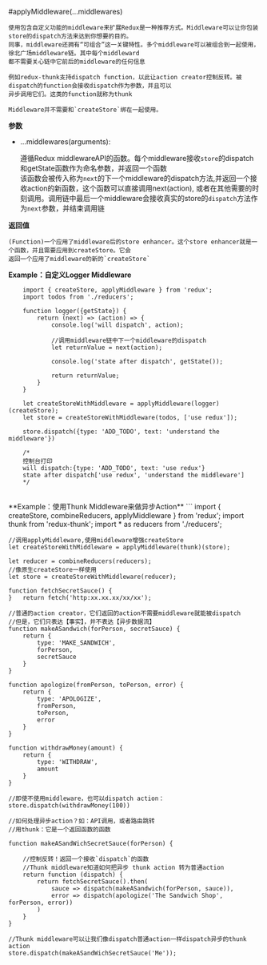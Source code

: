 #applyMiddleware(...middlewares)

	使用包含自定义功能的middleware来扩展Redux是一种推荐方式。Middleware可以让你包装store的dispatch方法来达到你想要的目的。
	同事，middleware还拥有“可组合”这一关键特性。多个middleware可以被组合到一起使用，徐北广场middleware链。其中每个middleward
	都不需要关心链中它前后的middleware的任何信息
	
	例如redux-thunk支持dispatch function，以此让action creator控制反转。被dispatch的function会接收dispatch作为参数，并且可以
	异步调用它们。这类的function就称为thunk
	
	Middleware并不需要和`createStore`绑在一起使用。
	
**参数**    

- 	...middlewares(arguments):    

	遵循Redux middlewareAPI的函数。每个middleware接收`store`的dispatch和getState函数作为命名参数，并返回一个函数    
	该函数会被传入称为`next`的下一个middleware的dispatch方法,并返回一个接收action的新函数，这个函数可以直接调用next(action),
	或者在其他需要的时刻调用。调用链中最后一个middleware会接收真实的store的`dispatch`方法作为`next`参数，并结束调用链
	
**返回值**    

	(Function)一个应用了middleware后的store enhancer。这个store enhancer就是一个函数，并且需要应用到createStore。它会
	返回一个应用了middleware的新的`createStore`
	
**Example：自定义Logger Middleware**    

```
	import { createStore, applyMiddleware } from 'redux';
	import todos from './reducers';
	
	function logger({getState}) {
		return (next) => (action) => {
			console.log('will dispatch', action);
			
			//调用middleware链中下一个middleware的dispatch
			let returnValue = next(action);
			
			console.log('state after dispatch', getState());
			
			return returnValue;
		}
	}
	
	let createStoreWithMiddleware = applyMiddleware(logger)(createStore);
	let store = createStoreWithMiddleware(todos, ['use redux']);
	
	store.dispatch({type: 'ADD_TODO', text: 'understand the middleware'})
	
	/*
	控制台打印
	will dispatch:{type: 'ADD_TODO', text: 'use redux'}
	state after dispatch['use redux', 'understand the middleware'] 
	*/
```
</br>
**Example：使用Thunk Middleware来做异步Action**
```
	import { createStore, combineReducers, applyMiddleware } from 'redux';
	import thunk from 'redux-thunk';
	import * as reducers from './reducers';
	
	//调用applyMiddleware,使用middleware增强createStore
	let createStoreWithMiddleware = applyMiddleware(thunk)(store);
	
	let reducer = combineReducers(reducers);
	//像原生createStore一样使用
	let store = createStoreWithMiddleware(reducer);
	
	function fetchSecretSauce() {
	}	return fetch('http:xx.xx.xx/xx/xx');
	
	//普通的action creator，它们返回的action不需要middleware就能被dispatch
	//但是，它们只表达【事实】，并不表达【异步数据流】
	function makeASandwich(forPerson, secretSauce) {
		return {
			type: 'MAKE_SANDWICH',
			forPerson,
			secretSauce
		}
	}
	
	function apologize(fromPerson, toPerson, error) {
		return {
			type: 'APOLOGIZE',
			fromPerson,
			toPerson,
			error
		}
	}
	
	function withdrawMoney(amount) {
		return {
			type: 'WITHDRAW',
			amount
		}
	}
	
	//即使不使用middleware，也可以dispatch action：
	store.dispatch(withdrawMoney(100))
	
	//如何处理异步action？如：API调用，或者路由跳转
	//用thunk：它是一个返回函数的函数
	
	function makeASandWichSecretSauce(forPerson) {
	
		//控制反转！返回一个接收`dispatch`的函数
		//Thunk middleware知道如何把异步 thunk action 转为普通action
		return function (dispatch) {
			return fetchSecretSauce().then(
				sauce => dispatch(makeASandwich(forPerson, sauce)),
				error => dispatch(apologize('The Sandwich Shop', forPerson, error))
			)
		}
	}
	
	//Thunk middleware可以让我们像dispatch普通action一样dispatch异步的thunk action
	store.dispatch(makeASandWichSecretSauce('Me'));
```

	
